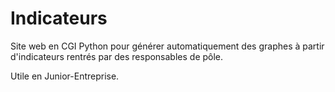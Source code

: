 # Indicateurs

Site web en CGI Python pour générer automatiquement des graphes à partir d'indicateurs rentrés par des responsables de pôle.

Utile en Junior-Entreprise.
